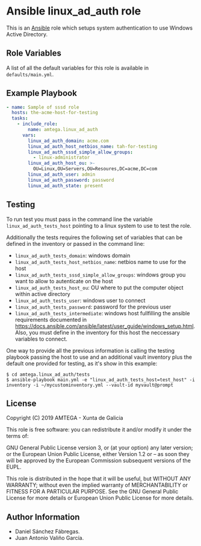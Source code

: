 # Ansible linux_ad_auth role

This is an [Ansible](http://www.ansible.com) role which setups system authentication to use Windows Active Directory.

## Role Variables

A list of all the default variables for this role is available in `defaults/main.yml`.

## Example Playbook

```yaml
- name: Sample of sssd role  
  hosts: the-acme-host-for-testing
  tasks:
    - include_role:
        name: amtega.linux_ad_auth
      vars:
        linux_ad_auth_domain: acme.com
        linux_ad_auth_host_netbios_name: tah-for-testing
        linux_ad_auth_sssd_simple_allow_groups:
          - linux-administrator
        linux_ad_auth_host_ou: >-
          OU=Linux,OU=Servers,OU=Resoures,DC=acme,DC=com
        linux_ad_auth_user: admin
        linux_ad_auth_password: password
        linux_ad_auth_state: present
```

## Testing

To run test you must pass in the command line the variable `linux_ad_auth_tests_host` pointing to a linux system to use to test the role.

Additionally the tests requires the following set of variables that can be defined in the inventory or passed in the command line:

- `linux_ad_auth_tests_domain`: windows domain
- `linux_ad_auth_tests_host_netbios_name`: netbios name to use for the host
- `linux_ad_auth_tests_sssd_simple_allow_groups`: windows group you want to allow to autenticate on the host
- `linux_ad_auth_tests_host_ou`: OU where to put the computer object within active directory
- `linux_ad_auth_tests_user`: windows user to connect
- `linux_ad_auth_tests_password`: password for the previous user
- `linux_ad_auth_tests_intermediate`: windows host fullfilling the ansible requirements documented in https://docs.ansible.com/ansible/latest/user_guide/windows_setup.html. Also, you must define in the inventory for this host the neccessary variables to connect.

One way to provide all the previous information is calling the testing playbook passing the host to use and an additional vault inventory plus the default one provided for testing, as it's show in this example:

```shell
$ cd amtega.linux_ad_auth/tests
$ ansible-playbook main.yml -e "linux_ad_auth_tests_host=test_host" -i inventory -i ~/mycustominventory.yml --vault-id myvault@prompt
```

## License

Copyright (C) 2019 AMTEGA - Xunta de Galicia

This role is free software: you can redistribute it and/or modify it under the terms of:

GNU General Public License version 3, or (at your option) any later version; or the European Union Public License, either Version 1.2 or – as soon they will be approved by the European Commission ­subsequent versions of the EUPL.

This role is distributed in the hope that it will be useful, but WITHOUT ANY WARRANTY; without even the implied warranty of MERCHANTABILITY or FITNESS FOR A PARTICULAR PURPOSE.  See the GNU General Public License for more details or European Union Public License for more details.

## Author Information

- Daniel Sánchez Fábregas.
- Juan Antonio Valiño García.
